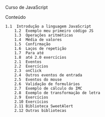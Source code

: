 Curso de JavaScript

Conteúdo

	1.1  Introdução a linguagem JavaScript
        1.2  Exemplo meu primeiro código JS
        1.3  Operações aritméticas
        1.4  Média de valores
        1.5  Confirmação
        1.6  Laços de repetição
        1.7  Para até
        1.8  até 2.0 exercícios
        2.1  Eventos
		2.2  Exercícios
        2.3  onClick
        2.4  Outros eventos de entrada
        2.5  Eventos do mouse
        2.6  Validação de formulários
        2.7  Exemplo de cálculo do IMC
        2.8  Exemplo de transformação de letra
		2.9  Exercícios
		2.10 Exercícios 
		2.11 Biblioteca SweetAlert
        2.12 Outras bibliotecas

